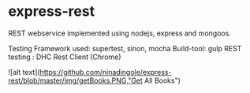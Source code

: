 # express-rest
REST webservice implemented using nodejs, express and mongoos.

Testing Framework used: supertest, sinon, mocha
Build-tool: gulp
REST testing : DHC Rest Client (Chrome)

![alt text](https://github.com/ninadingole/express-rest/blob/master/img/getBooks.PNG,"Get All Books")
